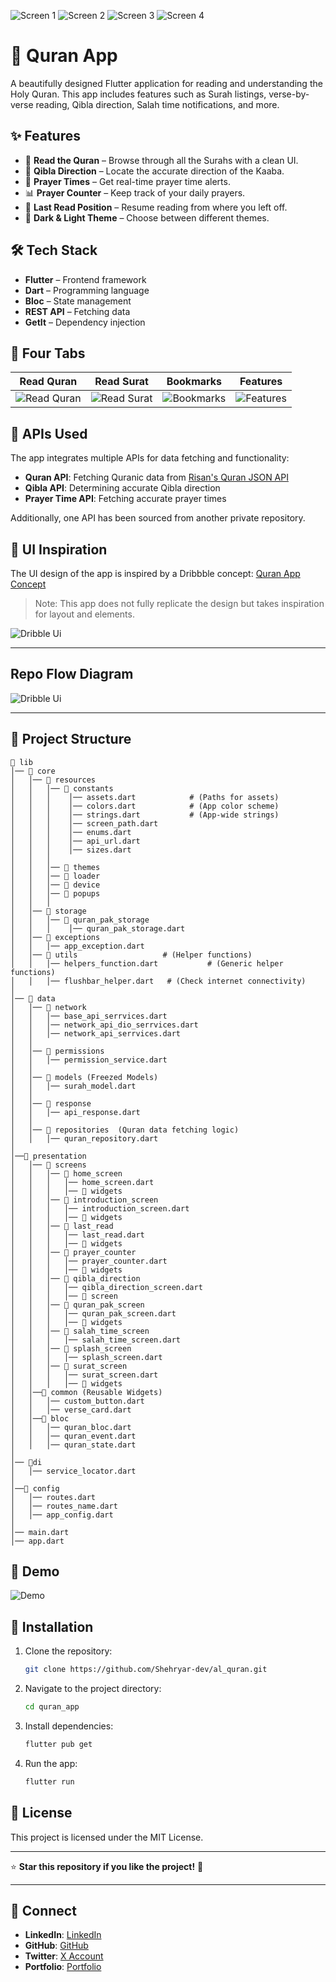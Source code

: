 ![Screen 1](assets/app%20screenshot/update-1.png)
![Screen 2](assets/app%20screenshot/2.png)
![Screen 3](assets/app%20screenshot/update-2.png)
![Screen 4](assets/app%20screenshot/4.png)

# 📖 Quran App

A beautifully designed Flutter application for reading and understanding the Holy Quran. This app includes features such as Surah listings, verse-by-verse reading, Qibla direction, Salah time notifications, and more.

## ✨ Features

- 📖 **Read the Quran** – Browse through all the Surahs with a clean UI.
- 🕌 **Qibla Direction** – Locate the accurate direction of the Kaaba.
- 🕋 **Prayer Times** – Get real-time prayer time alerts.
- 📊 **Prayer Counter** – Keep track of your daily prayers.
- 🌙 **Last Read Position** – Resume reading from where you left off.
- 🎨 **Dark & Light Theme** – Choose between different themes.

## 🛠️ Tech Stack

- **Flutter** – Frontend framework
- **Dart** – Programming language
- **Bloc** – State management
- **REST API** – Fetching data
- **GetIt** – Dependency injection


## 📱 Four Tabs 
| Read Quran | Read Surat | Bookmarks | Features |
|------------|------------|------------|------------|
| ![Read Quran](assets/app%20screenshot/al_quran_3.png) | ![Read Surat](assets/app%20screenshot/al_quran_8.png) | ![Bookmarks](assets/app%20screenshot/al_quran_13.png) | ![Features](assets/app%20screenshot/al_quran_14.png) |

## 🔗 APIs Used
The app integrates multiple APIs for data fetching and functionality:
- **Quran API**: Fetching Quranic data from [Risan's Quran JSON API](https://github.com/risan/quran-json)
- **Qibla API**: Determining accurate Qibla direction
- **Prayer Time API**: Fetching accurate prayer times

Additionally, one API has been sourced from another private repository.

## 🎨 UI Inspiration
The UI design of the app is inspired by a Dribbble concept: [Quran App Concept](https://dribbble.com/shots/12254128-Quran-App-Concept?utm_source=Clipboard_Shot&utm_campaign=anik117&utm_content=Quran%20App%20Concept&utm_medium=Social_Share)
> Note: This app does not fully replicate the design but takes inspiration for layout and elements.

![Dribble Ui](assets/app%20screenshot/dribble_ui.png)

---
## Repo Flow Diagram
![Dribble Ui](assets/app%20screenshot/dribble_ui.png)

---
## 📂 Project Structure

```
📂 lib
│── 📂 core
│   │── 📂 resources              
│   │   │── 📂 constants
│   │   │    │── assets.dart            # (Paths for assets)
│   │   │    │── colors.dart            # (App color scheme)
│   │   │    │── strings.dart           # (App-wide strings)
│   │   │    │── screen_path.dart  
│   │   │    │── enums.dart
│   │   │    │── api_url.dart
│   │   │    │── sizes.dart
│   │   │
│   │   │── 📂 themes
│   │   │── 📂 loader
│   │   │── 📂 device
│   │   │── 📂 popups
│   │   │
│   │── 📂 storage               
│   │   │── 📂 quran_pak_storage
│   │   │    │── quran_pak_storage.dart
│   │── 📂 exceptions
│   │   │── app_exception.dart
│   │── 📂 utils                   # (Helper functions)
│   │   │── helpers_function.dart           # (Generic helper functions)
│   │   │── flushbar_helper.dart   # (Check internet connectivity)
│
│── 📂 data
│   │── 📂 network
│   │   │── base_api_serrvices.dart
│   │   │── network_api_dio_serrvices.dart
│   │   │── network_api_serrvices.dart
│   │
│   │── 📂 permissions 
│   │   │── permission_service.dart
│   │
│   │── 📂 models (Freezed Models)
│   │   │── surah_model.dart
│   │ 
│   │── 📂 response
│   │   │── api_response.dart
│   │   
│   │── 📂 repositories  (Quran data fetching logic)
│   │   │── quran_repository.dart
│
│──📂 presentation
│   │── 📂 screens
│   │   │── 📂 home_screen
│   │   │   │── home_screen.dart
│   │   │   │── 📂 widgets
│   │   │── 📂 introduction_screen
│   │   │   │── introduction_screen.dart
│   │   │   │── 📂 widgets
│   │   │── 📂 last_read
│   │   │   │── last_read.dart
│   │   │   │── 📂 widgets
│   │   │── 📂 prayer_counter
│   │   │   │── prayer_counter.dart
│   │   │   │── 📂 widgets
│   │   │── 📂 qibla_direction
│   │   │   │── qibla_direction_screen.dart
│   │   │   │── 📂 screen
│   │   │── 📂 quran_pak_screen
│   │   │   │── quran_pak_screen.dart
│   │   │   │── 📂 widgets
│   │   │── 📂 salah_time_screen
│   │   │   │── salah_time_screen.dart
│   │   │── 📂 splash_screen
│   │   │   │── splash_screen.dart
│   │   │── 📂 surat_screen
│   │   │   │── surat_screen.dart
│   │   │   │── 📂 widgets
│   │──📂 common (Reusable Widgets)
│   │   │── custom_button.dart
│   │   │── verse_card.dart
│   │──📂 bloc
│   │   │── quran_bloc.dart
│   │   │── quran_event.dart
│   │   │── quran_state.dart
│
│── 📂di
│   │── service_locator.dart
│
│──📂 config
│   │── routes.dart
│   │── routes_name.dart
│   │── app_config.dart
│
│── main.dart
│── app.dart
```

## 📸 Demo

![Demo](assets/app%20screenshot/video_demo.gif)

## 🚀 Installation

1. Clone the repository:
   ```sh
   git clone https://github.com/Shehryar-dev/al_quran.git
   ```
2. Navigate to the project directory:
   ```sh
   cd quran_app
   ```
3. Install dependencies:
   ```sh
   flutter pub get
   ```
4. Run the app:
   ```sh
   flutter run
   ```

## 📜 License

This project is licensed under the MIT License.

---

⭐ **Star this repository if you like the project!** 🚀

---

## 💼 Connect

- **LinkedIn**: [LinkedIn](https://www.linkedin.com/in/shehryarkhandiv)
- **GitHub**: [GitHub](https://github.com/Shehryar-dev)
- **Twitter**: [X Account](https://x.com/Morphues_S)
- **Portfolio**: [Portfolio](https://shehriyar-portfolio-v2.netlify.app/)
